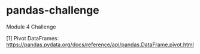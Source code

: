 # pandas-challenge
Module 4 Challenge


[1] Pivot DataFrames:
	https://pandas.pydata.org/docs/reference/api/pandas.DataFrame.pivot.html